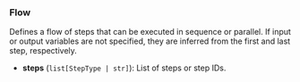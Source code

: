 ### Flow

Defines a flow of steps that can be executed in sequence or parallel.
    If input or output variables are not specified, they are inferred from
    the first and last step, respectively.
    

- **steps** (`list[StepType | str]`): List of steps or step IDs.
